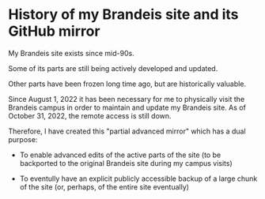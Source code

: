 # History of my Brandeis site and its GitHub mirror

My Brandeis site exists since mid-90s. 

Some of its parts are still being actively developed and updated.

Other parts have been frozen long time ago, but are historically valuable.

Since August 1, 2022 it has been necessary for me to physically visit the Brandeis campus in order
to maintain and update my Brandeis site. As of October 31, 2022, the remote access is still down. 

Therefore, I have created this "partial advanced mirror" which has a dual purpose:

  * To enable advanced edits of the active parts of the site (to be backported to the original Brandeis site during my campus visits)

  * To eventully have an explicit publicly accessible backup of a large chunk of the site (or, perhaps, of the entire site eventually) 
